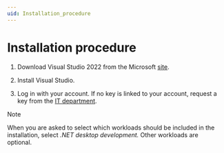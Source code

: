 ```yaml
---
uid: Installation_procedure
---
```


# Installation procedure

1. Download Visual Studio 2022 from the Microsoft [site](https://visualstudio.microsoft.com/downloads/).

2. Install Visual Studio.

3. Log in with your account. If no key is linked to your account, request a key from the [IT department](mailto:team.it.systems@skyline.be).

> [!NOTE]
> When you are asked to select which workloads should be included in the installation, select *.NET desktop development.* Other workloads are optional.
>

